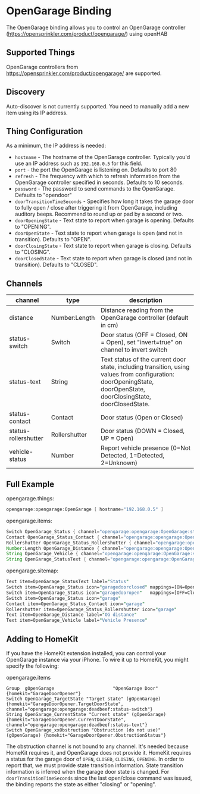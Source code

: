 # OpenGarage Binding

The OpenGarage binding allows you to control an OpenGarage controller (<https://opensprinkler.com/product/opengarage/>) using openHAB

## Supported Things

OpenGarage controllers from <https://opensprinkler.com/product/opengarage/> are supported.

## Discovery

Auto-discover is not currently supported.
You need to manually add a new item using its IP address.

## Thing Configuration

As a minimum, the IP address is needed:

- `hostname` - The hostname of the OpenGarage controller. Typically you'd use an IP address such as `192.168.0.5` for this field.
- `port` - the port the OpenGarage is listening on. Defaults to port 80
- `refresh` - The frequency with which to refresh information from the OpenGarage controller specified in seconds. Defaults to 10 seconds.
- `password` - The password to send commands to the OpenGarage. Defaults to "opendoor"
- `doorTransitionTimeSeconds` - Specifies how long it takes the garage door
to fully open / close after triggering it from OpenGarage, including auditory
beeps. Recommend to round up or pad by a second or two.
- `doorOpeningState` - Text state to report when garage is opening. Defaults to "OPENING".
- `doorOpenState` - Text state to report when garage is open (and not in transition). Defaults to "OPEN".
- `doorClosingState` - Text state to report when garage is closing. Defaults to "CLOSING".
- `doorClosedState` - Text state to report when garage is closed (and not in transition). Defaults to "CLOSED".

## Channels

| channel              | type          | description                                                                           |
|----------------------|---------------|---------------------------------------------------------------------------------------|
| distance             | Number:Length | Distance reading from the OpenGarage controller (default in cm)                       |
| status-switch        | Switch        | Door status (OFF = Closed, ON = Open), set "invert=true" on channel to invert switch  |
| status-text          | String        | Text status of the current door state, including transition, using values from configuration: doorOpeningState, doorOpenState, doorClosingState, doorClosedState.                          |
| status-contact       | Contact       | Door status (Open or Closed)                                                          |
| status-rollershutter | Rollershutter | Door status (DOWN = Closed, UP = Open)                                                |
| vehicle-status       | Number        | Report vehicle presence (0=Not Detected, 1=Detected, 2=Unknown)                       |

## Full Example

opengarage.things:

```java
opengarage:opengarage:OpenGarage [ hostname="192.168.0.5" ]
```

opengarage.items:

```java
Switch OpenGarage_Status { channel="opengarage:opengarage:OpenGarage:status" }
Contact OpenGarage_Status_Contact { channel="opengarage:opengarage:OpenGarage:status-contact" }
Rollershutter OpenGarage_Status_Rollershutter { channel="opengarage:opengarage:OpenGarage:status-rollershutter" }
Number:Length OpenGarage_Distance { channel="opengarage:opengarage:OpenGarage:setpoint" }
String OpenGarage_Vehicle { channel="opengarage:opengarage:OpenGarage:vehicle" }
String OpenGarage_StatusText { channel="opengarage:opengarage:OpenGarage:status-text" }
```

opengarage.sitemap:

```perl
Text item=OpenGarage_StatusText label="Status"
Switch item=OpenGarage_Status icon="garagedoorclosed" mappings=[ON=Open]  visibility=[OpenGarage_Status == OFF]
Switch item=OpenGarage_Status icon="garagedooropen"   mappings=[OFF=Close] visibility=[OpenGarage_Status == ON]
Switch item=OpenGarage_Status icon="garage"
Contact item=OpenGarage_Status_Contact icon="garage"
Rollershutter item=OpenGarage_Status_Rollershutter icon="garage"
Text item=OpenGarage_Distance label="OG distance"
Text item=OpenGarage_Vehicle label="Vehicle Presence"

```

## Adding to HomeKit

If you have the HomeKit extension installed, you can control your OpenGarage instance via your iPhone.
To wire it up to HomeKit, you might specify the following:

opengarage.items

```
Group  gOpenGarage                      "OpenGarage Door"                                              {homekit="GarageDoorOpener"}
Switch OpenGarage_TargetState "Target state" (gOpenGarage) {homekit="GarageDoorOpener.TargetDoorState", channel="opengarage:opengarage:deadbeef:status-switch"}
String OpenGarage_CurrentState "Current state" (gOpenGarage) {homekit="GarageDoorOpener.CurrentDoorState", channel="opengarage:opengarage:deadbeef:status-text"}
Switch OpenGarage_xxObstruction "Obstruction (do not use)" (gOpenGarage) {homekit="GarageDoorOpener.ObstructionStatus"}
```

The obstruction channel is not bound to any channel.
It's needed because HomeKit requires it, and OpenGarage does not provide it.
HomeKit requires a status for the garage door of `OPEN`, `CLOSED`, `CLOSING`, `OPENING`.
In order to report that, we must provide state transition information.
State transition information is inferred when the garage door state is changed.
For `doorTransitionTimeSeconds` since the last open/close command was issued, the binding reports the state as either "closing" or "opening".
